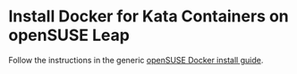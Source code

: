 # Install Docker for Kata Containers on openSUSE Leap

Follow the instructions in the generic [openSUSE Docker install guide](opensuse-docker-install.md).
<!--
You can ignore the content of this comment.
(test code run by test-install-docs.sh to validate code blocks this document)

```bash
$ echo "NOTE: this document is just a link to the generic openSUSE install guide located at:
https://github.com/kata-containers/documentation/tree/master/install/docker/opensuse-docker-install.md

Please download this file and run kata-doc-to-script.sh again."
```
-->
